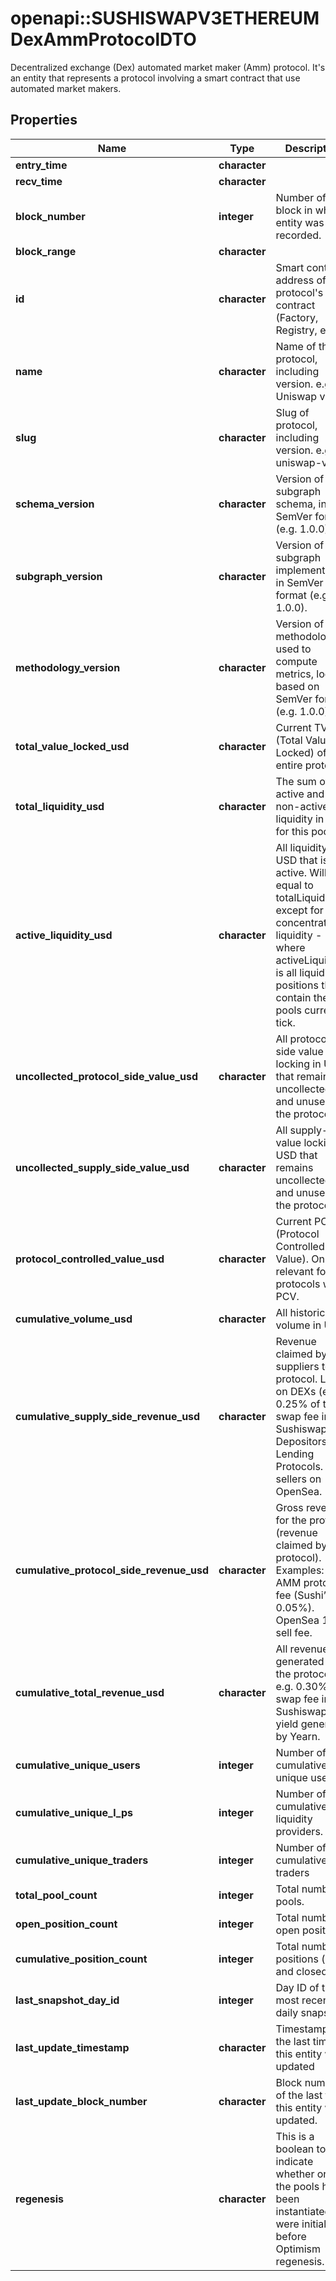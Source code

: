 # openapi::SUSHISWAPV3ETHEREUMDexAmmProtocolDTO

 Decentralized exchange (Dex) automated market maker (Amm) protocol. It's an entity that represents a protocol involving a smart contract that use automated market makers.

## Properties
Name | Type | Description | Notes
------------ | ------------- | ------------- | -------------
**entry_time** | **character** |  | [optional] 
**recv_time** | **character** |  | [optional] 
**block_number** | **integer** | Number of block in which entity was recorded. | [optional] 
**block_range** | **character** |  | [optional] 
**id** | **character** | Smart contract address of the protocol&#39;s main contract (Factory, Registry, etc). | [optional] 
**name** | **character** | Name of the protocol, including version. e.g. Uniswap v3. | [optional] 
**slug** | **character** | Slug of protocol, including version. e.g. uniswap-v3. | [optional] 
**schema_version** | **character** | Version of the subgraph schema, in SemVer format (e.g. 1.0.0). | [optional] 
**subgraph_version** | **character** | Version of the subgraph implementation, in SemVer format (e.g. 1.0.0). | [optional] 
**methodology_version** | **character** | Version of the methodology used to compute metrics, loosely based on SemVer format (e.g. 1.0.0). | [optional] 
**total_value_locked_usd** | **character** | Current TVL (Total Value Locked) of the entire protocol. | [optional] 
**total_liquidity_usd** | **character** | The sum of all active and non-active liquidity in USD for this pool. | [optional] 
**active_liquidity_usd** | **character** | All liquidity in USD that is active. Will be equal to totalLiquidity except for in concentrated liquidity - where activeLiquidity is all liquidity positions that contain the pools current tick. | [optional] 
**uncollected_protocol_side_value_usd** | **character** | All protocol-side value locking in USD that remains uncollected and unused in the protocol. | [optional] 
**uncollected_supply_side_value_usd** | **character** | All supply-side value locking in USD that remains uncollected and unused in the protocol. | [optional] 
**protocol_controlled_value_usd** | **character** | Current PCV (Protocol Controlled Value). Only relevant for protocols with PCV. | [optional] 
**cumulative_volume_usd** | **character** | All historical volume in USD. | [optional] 
**cumulative_supply_side_revenue_usd** | **character** | Revenue claimed by suppliers to the protocol. LPs on DEXs (e.g. 0.25% of the swap fee in Sushiswap). Depositors on Lending Protocols. NFT sellers on OpenSea. | [optional] 
**cumulative_protocol_side_revenue_usd** | **character** | Gross revenue for the protocol (revenue claimed by protocol). Examples: AMM protocol fee (Sushi’s 0.05%). OpenSea 10% sell fee. | [optional] 
**cumulative_total_revenue_usd** | **character** | All revenue generated by the protocol. e.g. 0.30% of swap fee in Sushiswap, all yield generated by Yearn. | [optional] 
**cumulative_unique_users** | **integer** | Number of cumulative unique users. | [optional] 
**cumulative_unique_l_ps** | **integer** | Number of cumulative liquidity providers. | [optional] 
**cumulative_unique_traders** | **integer** | Number of cumulative traders | [optional] 
**total_pool_count** | **integer** | Total number of pools. | [optional] 
**open_position_count** | **integer** | Total number of open positions. | [optional] 
**cumulative_position_count** | **integer** | Total number of positions (open and closed). | [optional] 
**last_snapshot_day_id** | **integer** | Day ID of the most recent daily snapshot. | [optional] 
**last_update_timestamp** | **character** | Timestamp of the last time this entity was updated | [optional] 
**last_update_block_number** | **character** | Block number of the last time this entity was updated. | [optional] 
**regenesis** | **character** | This is a boolean to indicate whether or not the pools have been instantiated the were initialized before Optimism regenesis. | [optional] 


